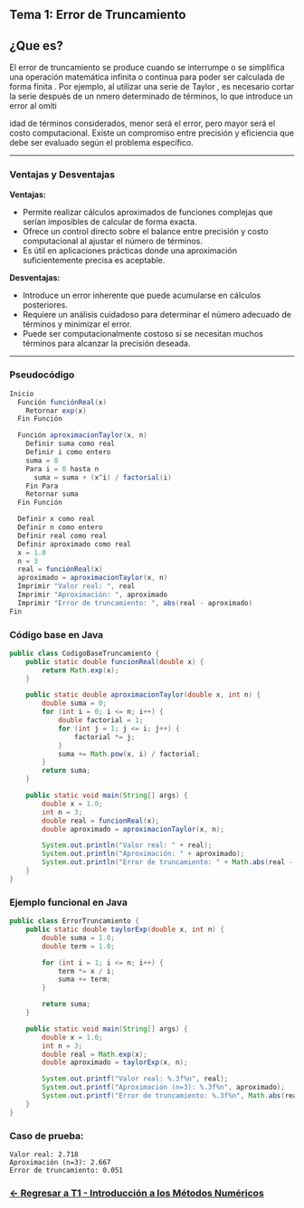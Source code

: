 ## Tema 1: Error de Truncamiento

## ¿Que es?

El error de truncamiento se produce cuando se interrumpe o se simplifica una operación matemática infinita o continua para poder ser calculada de forma finita . Por ejemplo, al utilizar una serie de Taylor , es necesario cortar la serie después de un nmero determinado de términos, lo que introduce un error al omiti

idad de términos considerados, menor será el error, pero mayor será el costo computacional. Existe un compromiso entre precisión y eficiencia que debe ser evaluado según el problema específico.

---

### Ventajas y Desventajas

**Ventajas:**
- Permite realizar cálculos aproximados de funciones complejas que serían imposibles de calcular de forma exacta.
- Ofrece un control directo sobre el balance entre precisión y costo computacional al ajustar el número de términos.
- Es útil en aplicaciones prácticas donde una aproximación suficientemente precisa es aceptable.

**Desventajas:**
- Introduce un error inherente que puede acumularse en cálculos posteriores.
- Requiere un análisis cuidadoso para determinar el número adecuado de términos y minimizar el error.
- Puede ser computacionalmente costoso si se necesitan muchos términos para alcanzar la precisión deseada.

---

### Pseudocódigo

```java
Inicio
  Función funciónReal(x)
    Retornar exp(x)
  Fin Función

  Función aproximacionTaylor(x, n)
    Definir suma como real
    Definir i como entero
    suma = 0
    Para i = 0 hasta n
      suma = suma + (x^i) / factorial(i)
    Fin Para
    Retornar suma
  Fin Función

  Definir x como real
  Definir n como entero
  Definir real como real
  Definir aproximado como real
  x = 1.0
  n = 3
  real = funciónReal(x)
  aproximado = aproximacionTaylor(x, n)
  Imprimir "Valor real: ", real
  Imprimir "Aproximación: ", aproximado
  Imprimir "Error de truncamiento: ", abs(real - aproximado)
Fin
```

### Código base en Java

```java
public class CodigoBaseTruncamiento {
    public static double funcionReal(double x) {
        return Math.exp(x);
    }

    public static double aproximacionTaylor(double x, int n) {
        double suma = 0;
        for (int i = 0; i <= n; i++) {
            double factorial = 1;
            for (int j = 1; j <= i; j++) {
                factorial *= j;
            }
            suma += Math.pow(x, i) / factorial;
        }
        return suma;
    }

    public static void main(String[] args) {
        double x = 1.0;
        int n = 3;
        double real = funcionReal(x);
        double aproximado = aproximacionTaylor(x, n);

        System.out.println("Valor real: " + real);
        System.out.println("Aproximación: " + aproximado);
        System.out.println("Error de truncamiento: " + Math.abs(real - aproximado));
    }
}
```

### Ejemplo funcional en Java

```java
public class ErrorTruncamiento {
    public static double taylorExp(double x, int n) {
        double suma = 1.0;
        double term = 1.0;

        for (int i = 1; i <= n; i++) {
            term *= x / i;
            suma += term;
        }

        return suma;
    }

    public static void main(String[] args) {
        double x = 1.0;
        int n = 3;
        double real = Math.exp(x);
        double aproximado = taylorExp(x, n);

        System.out.printf("Valor real: %.3f%n", real);
        System.out.printf("Aproximación (n=3): %.3f%n", aproximado);
        System.out.printf("Error de truncamiento: %.3f%n", Math.abs(real - aproximado));
    }
}
```

### Caso de prueba:

```text
Valor real: 2.718
Aproximación (n=3): 2.667
Error de truncamiento: 0.051
```
### [<- Regresar a T1 - Introducción a los Métodos Numéricos](https://github.com/SebastianRSS04/Metodos-Numericos-Git/blob/660d16f952064f0ad7c71e139136c1df3cc575f3/T1%20-%20Introducci%C3%B3n%20a%20los%20m%C3%A9todos%20num%C3%A9ricos/Introducci%C3%B3n%20a%20los%20Metodos%20Numericos.md)
